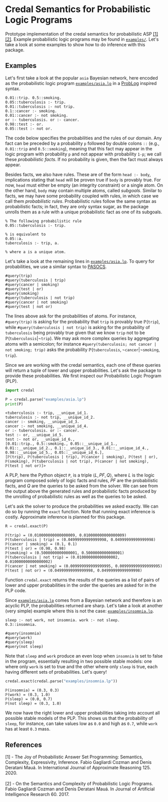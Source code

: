 # Credal Semantics for Probabilistic Logic Programs

Prototype implementation of the credal semantics for probabilistic ASP [[1]](#ref-1)[[2]](#ref-2).
Example probabilistic logic programs may be found in [`examples/`](examples/). Let's take a look at
some examples to show how to do inference with this package.

## Examples

Let's first take a look at the popular `asia` Bayesian network, here encoded as the probabilistic
logic program [`examples/asia.lp`](examples/asia.lp) in a
[ProbLog](https://dtai.cs.kuleuven.be/problog/) inspired syntax.

```clingo
0.01::trip. 0.5::smoking.
0.05::tuberculosis :- trip.
0.01::tuberculosis :- not trip.
0.1::cancer :- smoking.
0.01::cancer :- not smoking.
or :- tuberculosis. or :- cancer.
0.98::test :- or.
0.05::test :- not or.
```

The code below specifies the probabilities and the rules of our domain. Any fact can be preceded by
a probability `p` followed by double colons `::` (e.g., `0.01::trip` and `0.5::smoking`), meaning
that this fact may appear in the logic program with probability `p` and not appear with probability
`1-p`; we call these *probabilistic facts*. If no probability is given, then the fact must always
appear.

Besides facts, we also have rules. These are of the form `head :- body`, implications stating that
`head` will be proven true if `body` is provably true. For now, `head` must either be empty (an
integrity constraint) or a single atom. On the other hand, `body` may contain multiple atoms,
called *subgoals*. Similar to facts, we may have some probability coupled with rules, in which case
we call them *probabilistic rules*. Probabilistic rules follow the same syntax as probabilistic
facts; in fact, they are only syntax sugar, as the package unrolls them as a rule with a unique
probabilistic fact as one of its subgoals.

```clingo
% The following probabilistic rule
0.05::tuberculosis :- trip.

% is equivalent to
0.05::a.
tuberculosis :- trip, a.

% where a is a unique atom.
```

Let's take a look at the remaining lines in [`examples/asia.lp`](examples/asia.lp). To query for
probabilities, we use a similar syntax to [PASOCS](https://arxiv.org/abs/2105.10908).

```clingo
#query(trip)
#query(tuberculosis | trip)
#query(cancer | smoking)
#query(test | or)
#query(smoking)
#query(tuberculosis | not trip)
#query(cancer | not smoking)
#query(test | not or)
```

The lines above ask for the probabilities of atoms. For instance, `#query(trip)` is asking for the
probability that `trip` is provably true $\mathbb{P}(\texttt{trip})$, while `#query(tuberculosis |
not trip)` is asking for the probability of `tuberculosis` being provably true given that we know
`trip` not to be $\mathbb{P}(\texttt{tuberculosis}|\neg\texttt{trip})$. We may ask more complex
queries by aggregating atoms with a semicolon; for instance `#query(tuberculosis; not cancer | not
smoking; trip)` asks the probability
$\mathbb{P}(\texttt{tuberculosis},\neg\texttt{cancer}|\neg\texttt{smoking},\texttt{trip})$.

Since we are working with the credal semantics, each one of these queries will return a tuple of
lower and upper probabilities. Let's ask the package to provide these probabilities. We first
inspect our Probabilistic Logic Program (PLP).

```python
import credal

P = credal.parse("examples/asia.lp")
print(P)
```
```
<tuberculosis :- trip, __unique_id_1.
tuberculosis :- not trip, __unique_id_2.
cancer :- smoking, __unique_id_3.
cancer :- not smoking, __unique_id_4.
or :- tuberculosis. or :- cancer.
test :- or, __unique_id_5.
test :- not or, __unique_id_6.,
[0.01::trip., 0.5::smoking., 0.05::__unique_id_1., 0.01::__unique_id_2., 0.1::__unique_id_3., 0.01::__unique_id_4., 0.98::__unique_id_5., 0.05::__unique_id_6.],
[ℙ(trip), ℙ(tuberculosis | trip), ℙ(cancer | smoking), ℙ(test | or), ℙ(smoking), ℙ(tuberculosis | not trip), ℙ(cancer | not smoking), ℙ(test | not or)]>
```

A PLP, here the Python object `P`, is a triple $\langle L,PF,Q \rangle$, where $L$ is the logic program composed
solely of logic facts and rules, $PF$ are the probabilistic facts, and $Q$ are the queries to be
asked from the solver. We can see from the output above the generated rules and probabilistic facts
produced by the unrolling of probabilistic rules as well as the queries to be asked.

Let's ask the solver to produce the probabilities we asked exactly. We can do so by running the
`exact` function. Note that running exact inference is costly. Approximate inference is planned for
this package.

```python
R = credal.exact(P)
```
```
ℙ(trip) = (0.010000000000000009, 0.010000000000000009)
ℙ(tuberculosis | trip) = (0.04999999999999998, 0.04999999999999998)
ℙ(cancer | smoking) = (0.1, 0.1)
ℙ(test | or) = (0.98, 0.98)
ℙ(smoking) = (0.5000000000000001, 0.5000000000000001)
ℙ(tuberculosis | not trip) = (0.010000000000000002, 0.010000000000000002)
ℙ(cancer | not smoking) = (0.009999999999999995, 0.009999999999999995)
ℙ(test | not or) = (0.04999999999999998, 0.04999999999999998)
```

Function `credal.exact` returns the results of the queries as a list of pairs of lower and upper
probabilities in the order the queries are asked for in the PLP code.

Since [`examples/asia.lp`](examples/asia.lp) comes from a Bayesian network and therefore is an
acyclic PLP, the probabilities returned are sharp. Let's take a look at another (very simple)
example where this is not the case: [`examples/insomnia.lp`](examples/insomnia.lp).

```clingo
sleep :- not work, not insomnia. work :- not sleep.
0.3::insomnia.

#query(insomnia)
#query(work)
#query(sleep)
#query(not sleep)
```

Note that `sleep` and `work` produce an even loop when `insomnia` is set to false in the program,
essentially resulting in two possible stable models: one where only `work` is set to true and the
other where only `sleep` is true, each having different sets of probabilities. Let's query!

```python
credal.exact(credal.parse("examples/insomnia.lp"))
```
```
ℙ(insomnia) = (0.3, 0.3)
ℙ(work) = (0.3, 1.0)
ℙ(sleep) = (0.0, 0.7)
ℙ(not sleep) = (0.3, 1.0)
```

We now have the right lower and upper probabilities taking into account all possible stable models
of the PLP. This shows us that the probability of `sleep`, for instance, can take values low as
`0.0` and high as `0.7`, while `work` has at least `0.3` mass.

## References

<div id="ref-1">[1] - The Joy of Probabilistic Answer Set Programming: Semantics, Complexity, Expressivity,
Inference. Fabio Gagliardi Cozman and Denis Deratani Mauá. In International Journal of Approximate
Reasoning 125. 2020.</div>
<br>

<div id="ref-2">[2] - On the Semantics and Complexity of Probabilistic Logic Programs. Fabio Gagliardi Cozman and
Denis Deratani Mauá. In Journal of Artificial Intelligence Research 60. 2017.</div>

